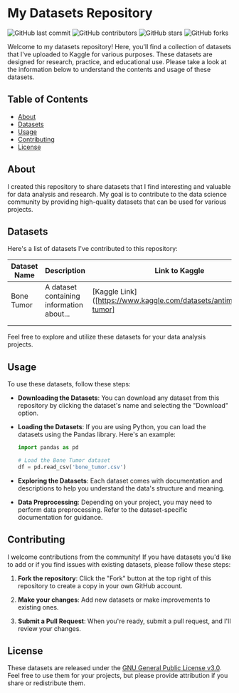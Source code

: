 # My Datasets Repository

![GitHub last commit](https://img.shields.io/github/last-commit/Antimonii/Datasets)
![GitHub contributors](https://img.shields.io/github/contributors/Antimonii/Datasets)
![GitHub stars](https://img.shields.io/github/stars/Antimonii/Datasets?style=social)
![GitHub forks](https://img.shields.io/github/forks/Antimonii/Datasets?style=social)

Welcome to my datasets repository! Here, you'll find a collection of datasets that I've uploaded to Kaggle for various purposes. These datasets are designed for research, practice, and educational use. Please take a look at the information below to understand the contents and usage of these datasets.

## Table of Contents

- [About](#about)
- [Datasets](#datasets)
- [Usage](#usage)
- [Contributing](#contributing)
- [License](#license)

## About

I created this repository to share datasets that I find interesting and valuable for data analysis and research. My goal is to contribute to the data science community by providing high-quality datasets that can be used for various projects.

## Datasets

Here's a list of datasets I've contributed to this repository:

| Dataset Name      | Description                                 | Link to Kaggle                   |
|-------------------|---------------------------------------------|----------------------------------|
| Bone Tumor        | A dataset containing information about...   | [Kaggle Link]([https://www.kaggle.com/datasets/antimoni/bone-tumor]  |
|                   |                                             |                                  |
|                   |                                             |                                  |

Feel free to explore and utilize these datasets for your data analysis projects.

## Usage

To use these datasets, follow these steps:

- **Downloading the Datasets**: You can download any dataset from this repository by clicking the dataset's name and selecting the "Download" option.

- **Loading the Datasets**: If you are using Python, you can load the datasets using the Pandas library. Here's an example:

    ```python
    import pandas as pd

    # Load the Bone Tumor dataset
    df = pd.read_csv('bone_tumor.csv')
    ```

- **Exploring the Datasets**: Each dataset comes with documentation and descriptions to help you understand the data's structure and meaning.

- **Data Preprocessing**: Depending on your project, you may need to perform data preprocessing. Refer to the dataset-specific documentation for guidance.

## Contributing

I welcome contributions from the community! If you have datasets you'd like to add or if you find issues with existing datasets, please follow these steps:

1. **Fork the repository**: Click the "Fork" button at the top right of this repository to create a copy in your own GitHub account.

2. **Make your changes**: Add new datasets or make improvements to existing ones.

3. **Submit a Pull Request**: When you're ready, submit a pull request, and I'll review your changes.

## License

These datasets are released under the [GNU General Public License v3.0](LICENSE). Feel free to use them for your projects, but please provide attribution if you share or redistribute them.
